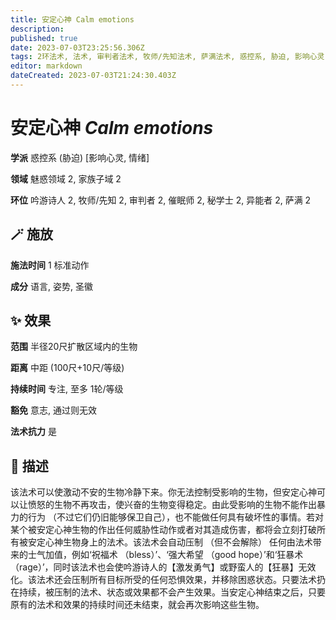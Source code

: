 ```yaml
---
title: 安定心神 Calm emotions
description: 
published: true
date: 2023-07-03T23:25:56.306Z
tags: 2环法术, 法术, 审判者法术, 牧师/先知法术, 萨满法术, 惑控系, 胁迫, 影响心灵, 秘学士法术, 吟游诗人法术, 异能者法术, 催眠师法术, 情绪, 魅惑领域, 家族子域
editor: markdown
dateCreated: 2023-07-03T21:24:30.403Z
---
```


# **安定心神** *Calm emotions*

**学派** 惑控系 (胁迫) \[影响心灵, 情绪\] 

**领域** 魅惑领域 2, 家族子域 2

**环位** 吟游诗人 2, 牧师/先知 2, 审判者 2, 催眠师 2, 秘学士 2, 异能者 2, 萨满 2

## 🪄 施放

**施法时间** 1 标准动作

**成分** 语言, 姿势, 圣徽

## ✨ 效果  

**范围** 半径20尺扩散区域内的生物

**距离** 中距 (100尺+10尺/等级)  

**持续时间** 专注, 至多 1轮/等级 

**豁免** 意志, 通过则无效

**法术抗力** 是

## 📖 描述

该法术可以使激动不安的生物冷静下来。你无法控制受影响的生物，但安定心神可以让愤怒的生物不再攻击，使兴奋的生物变得稳定。由此受影响的生物不能作出暴力的行为 （不过它们仍旧能够保卫自己），也不能做任何具有破坏性的事情。若对某个被安定心神生物的作出任何威胁性动作或者对其造成伤害，都将会立刻打破所有被安定心神生物身上的法术。该法术会自动压制 （但不会解除） 任何由法术带来的士气加值，例如‘祝福术 （bless）’、‘强大希望 （good hope）’和‘狂暴术 （rage）’，同时该法术也会使吟游诗人的【激发勇气】或野蛮人的【狂暴】无效化。该法术还会压制所有目标所受的任何恐惧效果，并移除困惑状态。只要法术扔在持续，被压制的法术、状态或效果都不会产生效果。当安定心神结束之后，只要原有的法术和效果的持续时间还未结束，就会再次影响这些生物。
    